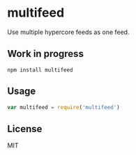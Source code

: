 # multifeed

Use multiple hypercore feeds as one feed.

## Work in progress

```
npm install multifeed
```

## Usage

``` js
var multifeed = require('multifeed')
```

## License

MIT
